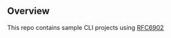 ## Overview

This repo contains sample CLI projects using [RFC6902](https://www.rfc-editor.org/rfc/rfc6902)

